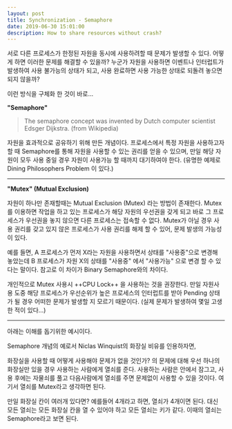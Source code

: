 ```yaml
---
layout: post
title: Synchronization - Semaphore
date: 2019-06-30 15:01:00
description: How to share resources without crash?
---
```


서로 다른 프로세스가 한정된 자원을 동시에 사용하려할 때 문제가 발생할 수 있다.
어떻게 하면 이러한 문제를 해결할 수 있을까?
누군가 자원을 사용하면 이벤트나 인터럽트가 발생하여 사용 불가능의 상태가 되고,
사용 완료하면 사용 가능한 상태로 되돌려 놓으면 되지 않을까?

이런 방식을 구체화 한 것이 바로...

**"Semaphore"**

> The semaphore concept was invented by Dutch computer scientist Edsger Dijkstra. (from Wikipedia)

자원을 효과적으로 공유하기 위해 만든 개념이다.
프로세스에서 특정 자원을 사용하고자 할 때 Semaphore를 통해 자원을 사용할 수 있는 권리를 얻을 수 있으며,
만일 해당 자원이 모두 사용 중일 경우 자원이 사용가능 할 때까지 대기하여야 한다.
(유명한 예제로 Dining Philosophers Problem 이 있다.)

___

**"Mutex" (Mutual Exclusion)**

자원이 하나만 존재할때는 Mutual Exclusion (Mutex) 라는 방법이 존재한다.
Mutex를 이용하면 작업을 하고 있는 프로세스가 해당 자원의 우선권을 갖게 되고 바로 그 프로세스가 우선권을 놓지 않으면 다른 프로세스는 접속할 수 없다. Mutex가 아닐 경우 사용 권리를 갖고 있지 않은 프로세스가 사용 권리를 해제 할 수 있어, 문제 발생의 가능성이 있다.

예를 들면, A 프로세스가 먼저 X라는 자원을 사용하면서 상태를 "사용중"으로 변경해 놓았는데
B 프로세스가 자원 X의 상태를 "사용중" 에서 "사용가능" 으로 변경 할 수 있다는 말이다.
참고로 이 차이가 Binary Semaphore와의 차이다.

개인적으로 Mutex 사용시 ++CPU Lock++ 을 사용하는 것을 권장한다.
만일 자원사용 도중 해당 프로세스가 우선순위가 높은 프로세스의 인터럽트를 받아 Pending 상태가 될 경우
어떠한 문제가 발생할 지 모르기 때문이다. (실제 문제가 발생하여 몇일 고생한 적이 있다...)

___
아래는 이해를 돕기위한 예시이다.

Semaphore 개념의 예로서 Niclas Winquist의 화장실 비유를 인용하자면,

화장실을 사용할 때 어떻게 사용해야 문제가 없을 것인가? 의 문제에 대해
우선 하나의 화장실만 있을 경우 사용하는 사람에게 열쇠를 준다.
사용하는 사람은 안에서 잠그고, 사용 후에는 자물쇠를 풀고 다음사람에게 열쇠를 주면 문제없이 사용할 수 있을 것이다.
여기서 열쇠를 Mutex라고 생각하면 된다.

만일 화장실 칸이 여러개 있다면?
예를들어 4개라고 하면, 열쇠가 4개이면 된다. 대신 모든 열쇠는 모든 화장실 칸을 열 수 있어야 하고 모든 열쇠는 키가 같다.
이때의 열쇠는 Semaphore라고 보면 된다.

